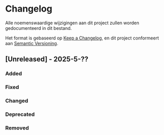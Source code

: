 # Changelog

Alle noemenswaardige wijzigingen aan dit project zullen worden gedocumenteerd in dit bestand.

Het format is gebaseerd op [Keep a Changelog](https://keepachangelog.com/en/1.1.0/),
en dit project conformeert aan [Semantic Versioning](https://semver.org/spec/v2.0.0.html).

## [Unreleased] - 2025-5-??

### Added

### Fixed

### Changed

### Deprecated

### Removed

